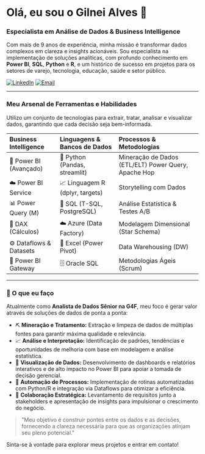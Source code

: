 # Olá, eu sou o Gilnei Alves 👋

### Especialista em Análise de Dados & Business Intelligence

Com mais de 9 anos de experiência, minha missão é transformar dados complexos em clareza e insights acionáveis. Sou especialista na implementação de soluções analíticas, com profundo conhecimento em **Power BI**, **SQL**, **Python** e **R**, e um histórico de sucesso em projetos para os setores de varejo, tecnologia, educação, saúde e setor público.

<a href="https://www.linkedin.com/in/gilnei-freitas/" target="_blank"><img src="https://img.shields.io/badge/LinkedIn-0A66C2?style=for-the-badge&logo=linkedin&logoColor=white" alt="LinkedIn"/></a>
<a href="mailto:gilnei147@gmail.com"><img src="https://img.shields.io/badge/Email-D14836?style=for-the-badge&logo=gmail&logoColor=white" alt="Email"/></a>

---

### Meu Arsenal de Ferramentas e Habilidades

Utilizo um conjunto de tecnologias para extrair, tratar, analisar e visualizar dados, garantindo que cada decisão seja bem-informada.

| Business Intelligence | Linguagens & Bancos de Dados | Processos & Metodologias |
| :-------------------- | :--------------------------- | :----------------------- |
| 🚀 Power BI (Avançado) | 🐍 Python (Pandas, streamlit) | Mineração de Dados (ETL/ELT) Power Query, Apache Hop |
| ☁️ Power BI Service   | 📈 Linguagem R (dplyr, targets)              | Storytelling com Dados   |
| 📊 Power Query (M)    | 💾 SQL (T-SQL, PostgreSQL)   | Análise Estatística & Testes A/B |
| 🧠 DAX (Cálculos)     | ☁️ Azure (Data Factory)      | Modelagem Dimensional (Star Schema)|
| ⚙️ Dataflows & Datasets| 📄 Excel (Power Pivot)       | Data Warehousing (DW)    |
| 🚪 Power BI Gateway   | 🗄️ Oracle SQL                 | Metodologias Ágeis (Scrum) |
---

### 💼 O que eu faço

Atualmente como **Analista de Dados Sênior na G4F**, meu foco é gerar valor através de soluções de dados de ponta a ponta:

* ⛏️ **Mineração e Tratamento:** Extração e limpeza de dados de múltiplas fontes para garantir máxima qualidade e relevância.
* 📈 **Análise e Interpretação:** Identificação de padrões, tendências e oportunidades de melhoria com base em modelagem e análise estatística.
* 🎨 **Visualização de Dados:** Desenvolvimento de dashboards e relatórios interativos e de alto impacto no Power BI para apoiar a tomada de decisão gerencial.
* 🤖 **Automação de Processos:** Implementação de rotinas automatizadas com Python/R e integração via Dataflows para otimizar a eficiência.
* 🤝 **Colaboração Estratégica:** Levantamento de requisitos junto a stakeholders e apresentação de insights para impulsionar o crescimento do negócio.

> "Meu objetivo é construir pontes entre os dados e as decisões, fornecendo a clareza necessária para que as organizações atinjam seu pleno potencial."

Sinta-se à vontade para explorar meus projetos e entrar em contato!
